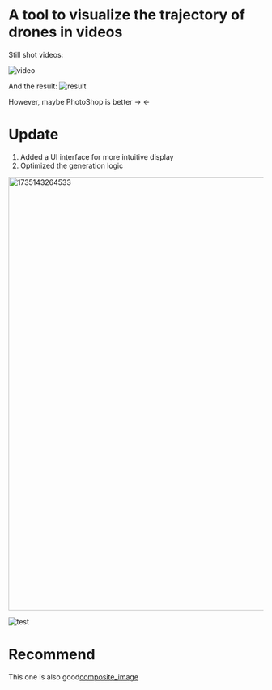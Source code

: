 # A tool to visualize the trajectory of drones in videos
Still shot videos:

![video](./example/video.gif)

And the result:
![result](./example/photo.jpg)

However, maybe PhotoShop is better -> <-

# Update
1. Added a UI interface for more intuitive display
2. Optimized the generation logic
<img width="855" alt="1735143264533" src="https://github.com/user-attachments/assets/14de6857-0d1f-4aa2-969c-53ee77a51990" />

![test](https://github.com/user-attachments/assets/6120bafa-da8a-4590-a8a5-3a4fae71e0cc)

# Recommend

This one is also good[composite_image](https://github.com/RENyunfan/composite_image)

